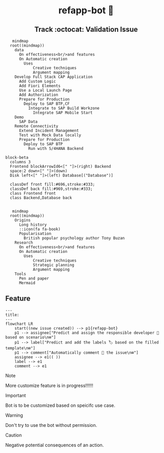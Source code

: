 <h1 align="center">refapp-bot 🤖</h1>
<h2 align="center">Track :octocat: Validation Issue</h2>




```mermaid
   mindmap
  root((mindmap))
    data
      On effectiveness<br/>and features
      On Automatic creation
        Uses
            Creative techniques
            Argument mapping
    Develop Full Stack CAP Application 
      Add Custom Logic
      Add Fiori Elements
      Use a Local Launch Page
      Add Authorization
      Prepare for Production
        Deploy to SAP BTP,CF
          Integrate to SAP Build Workzone
            Integrate SAP Mobile Start
    Demo
      SAP Data
    Remote Connectivity
      Extend Incident Management
      Test with Mock Data locally
      Prepare for Production
        Deploy to SAP BTP
          Run with S/4HANA Backend 

```



```mermaid
block-beta
  columns 3
  Frontend blockArrowId6<[" "]>(right) Backend
  space:2 down<[" "]>(down)
  Disk left<[" "]>(left) Database[("Database")]

  classDef front fill:#696,stroke:#333;
  classDef back fill:#969,stroke:#333;
  class Frontend front
  class Backend,Database back


```

```mermaid
   mindmap
  root((mindmap))
    Origins
      Long history
      ::icon(fa fa-book)
      Popularisation
        British popular psychology author Tony Buzan
    Research
      On effectiveness<br/>and features
      On Automatic creation
        Uses
            Creative techniques
            Strategic planning
            Argument mapping
    Tools
      Pen and paper
      Mermaid
```


## Feature

```mermaid
---
title: 
---
flowchart LR
    start((new issue created)) --> p1{refapp-bot}
    p1 --> assignee["Predict and assign the responsible developer 👤 based on scenario\n⊞"]
    p1 --> label["Predict and add the labels 🏷️ based on the filled template\n⊞"]
    p1 --> comment["Automatically comment 💬 the issue\n⊞"]
    assignee --> e1(( ))
    label --> e1
    comment --> e1
```

> [!NOTE]  
> More customize feature is in progress!!!!!!

> [!IMPORTANT]  
> Bot is to be customized based on speicifc use case.

> [!WARNING]  
> Don't try to use the bot without permission.

> [!CAUTION]
> Negative potential consequences of an action.

